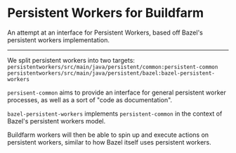 Persistent Workers for Buildfarm
===
An attempt at an interface for Persistent Workers,
based off Bazel's persistent workers implementation.

___

We split persistent workers into two targets:
`persistentworkers/src/main/java/persistent/common:persistent-common`
`persistentworkers/src/main/java/persistent/bazel:bazel-persistent-workers`


`persisent-common` aims to provide an interface for general persistent worker processes,
as well as a sort of "code as documentation".

`bazel-persistent-workers` implements `persistent-common` in the context of Bazel's persistent workers model.

Buildfarm workers will then be able to spin up and execute actions on persistent workers,
similar to how Bazel itself uses persistent workers.
